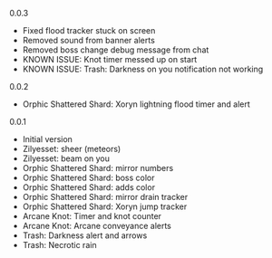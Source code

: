 0.0.3
- Fixed flood tracker stuck on screen
- Removed sound from banner alerts
- Removed boss change debug message from chat
- KNOWN ISSUE: Knot timer messed up on start
- KNOWN ISSUE: Trash: Darkness on you notification not working

0.0.2
- Orphic Shattered Shard: Xoryn lightning flood timer and alert

0.0.1
- Initial version
- Zilyesset: sheer (meteors)
- Zilyesset: beam on you
- Orphic Shattered Shard: mirror numbers
- Orphic Shattered Shard: boss color
- Orphic Shattered Shard: adds color
- Orphic Shattered Shard: mirror drain tracker
- Orphic Shattered Shard: Xoryn jump tracker
- Arcane Knot: Timer and knot counter
- Arcane Knot: Arcane conveyance alerts
- Trash: Darkness alert and arrows
- Trash: Necrotic rain